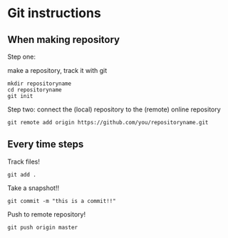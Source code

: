 # Git instructions

## When making repository

Step one: 

make a repository, track it with git

```
mkdir repositoryname
cd repositoryname
git init
```

Step two: connect the (local) repository to the (remote) online repository

```
git remote add origin https://github.com/you/repositoryname.git
```


## Every time steps

Track files!

```
git add .
```


Take a snapshot!!

```
git commit -m "this is a commit!!"
```


Push to remote repository!

```
git push origin master
```
